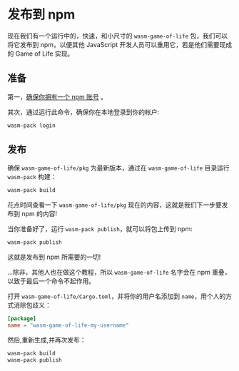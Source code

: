 # 发布到 npm

现在我们有一个运行中的，快速，和小尺寸的 `wasm-game-of-life` 包，我们可以将它发布到 npm，以便其他 JavaScript 开发人员可以重用它，若是他们需要现成的 Game of Life 实现。

## 准备

第一，[确保你拥有一个 npm 账号](https://www.npmjs.com/signup) 。

其次，通过运行此命令，确保你在本地登录到你的帐户:
```bash
wasm-pack login
```

## 发布

确保 `wasm-game-of-life/pkg` 为最新版本，通过在 `wasm-game-of-life` 目录运行 `wasm-pack` 构建：
```bash
wasm-pack build
```

花点时间查看一下 `wasm-game-of-life/pkg` 现在的内容，这就是我们下一步要发布到 npm 的内容!

当你准备好了，运行 `wasm-pack publish`，就可以将包上传到 npm:
```bash
wasm-pack publish
```

这就是发布到 npm 所需要的一切!

...除非，其他人也在做这个教程，所以 `wasm-game-of-life` 名字会在 npm 重叠，以致于最后一个命令不起作用。

打开 `wasm-game-of-life/Cargo.toml`，并将你的用户名添加到 `name`，用个人的方式消除包歧义：

```toml
[package]
name = "wasm-game-of-life-my-username"
```

然后,重新生成,并再次发布：
```bash
wasm-pack build
wasm-pack publish
```
